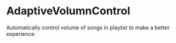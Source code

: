 # AdaptiveVolumnControl
Automatically control volume of songs in playlist to make a better experience.
